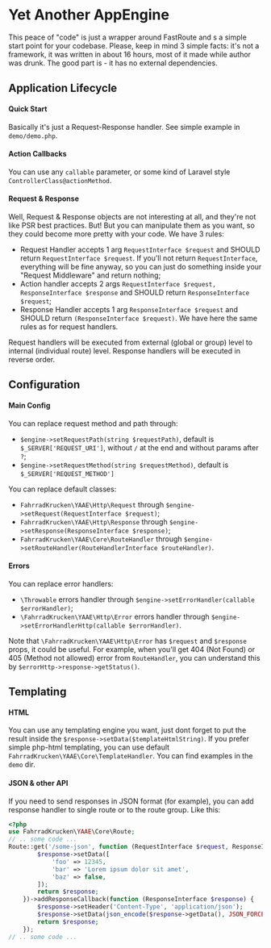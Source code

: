 # Yet Another AppEngine

This peace of "code" is just a wrapper around FastRoute and s a simple start 
 point for your codebase. Please, keep in mind 3 simple facts: it's not a 
 framework, it was written in about 16 hours, most of it made while author 
 was drunk. The good part is - it has no external dependencies.
 
## Application Lifecycle

#### Quick Start

Basically it's just a Request-Response handler.
See simple example in `demo/demo.php`. 
  
#### Action Callbacks

You can use any `callable` parameter, or some kind of Laravel style `ControllerClass@actionMethod`.
  
#### Request & Response 

Well, Request & Response objects are not interesting at all, and they're not like
PSR best practices. But! But you can manipulate them as you want, so they could
become more pretty with your code. We have 3 rules:
* Request Handler accepts 1 arg `RequestInterface $request` and SHOULD return
`RequestInterface $request`. If you'll not return `RequestInterface`, everything will be fine 
anyway, so you can just do something inside your "Request Middleware" and return nothing;
* Action handler accepts 2 args `RequestInterface $request, ResponseInterface $response` and 
SHOULD return `ResponseInterface $request`;
* Response Handler accepts 1 arg `ResponseInterface $request` and SHOULD return
 `(ResponseInterface $request)`. We have here the same rules as for request handlers.
 
 Request handlers will be executed from external (global or group) level to internal 
 (individual route) level. Response handlers will be executed in reverse order.
 
## Configuration
 
#### Main Config

You can replace request method and path through:
* `$engine->setRequestPath(string $requestPath)`, default is `$_SERVER['REQUEST_URI']`, 
without `/` at the end and without params after `?`;
* `$engine->setRequestMethod(string $requestMethod)`, default is `$_SERVER['REQUEST_METHOD']`

You can replace default classes:
* `FahrradKrucken\YAAE\Http\Request` through `$engine->setRequest(RequestInterface $request)`;
* `FahrradKrucken\YAAE\Http\Response` through `$engine->setResponse(ResponseInterface $response)`; 
* `FahrradKrucken\YAAE\Core\RouteHandler` through `$engine->setRouteHandler(RouteHandlerInterface $routeHandler)`.

#### Errors

You can replace error handlers:
* `\Throwable` errors handler through `$engine->setErrorHandler(callable $errorHandler)`;
* `\FahrradKrucken\YAAE\Http\Error` errors handler through `$engine->setErrorHandlerHttp(callable $errorHandler)`.

Note that `\FahrradKrucken\YAAE\Http\Error` has `$request` and `$response` props, it could be useful. 
For example, when you'll get 404 (Not Found) or 405 (Method not allowed) error from `RouteHandler`, 
you can understand this by `$errorHttp->response->getStatus()`.

## Templating

#### HTML

You can use any templating engine you want, just dont forget to put the result 
inside the `$response->setData($templateHtmlString)`. If you prefer simple 
php-html templating, you can use default `FahrradKrucken\YAAE\Core\TemplateHandler`.
You can find examples in the `demo` dir.

#### JSON & other API

If you need to send responses in JSON format (for example), you can add response 
handler to single route or to the route group. Like this:

```php
<?php
use FahrradKrucken\YAAE\Core\Route;
// .. some code ...
Route::get('/some-json', function (RequestInterface $request, ResponseInterface $response) {
        $response->setData([
            'foo' => 12345,
            'bar' => 'Lorem ipsum dolor sit amet',
            'baz' => false,
        ]);
        return $response;
    })->addResponseCallback(function (ResponseInterface $response) {
        $response->setHeader('Content-Type', 'application/json');
        $response->setData(json_encode($response->getData(), JSON_FORCE_OBJECT | JSON_UNESCAPED_UNICODE));
        return $response;
    });
// .. some code ...
``` 